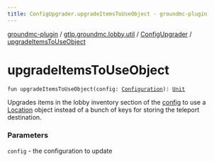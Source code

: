 ```yaml
---
title: ConfigUpgrader.upgradeItemsToUseObject - groundmc-plugin
---
```


[groundmc-plugin](../../index.html) / [gtlp.groundmc.lobby.util](../index.html) / [ConfigUpgrader](index.html) / [upgradeItemsToUseObject](.)

# upgradeItemsToUseObject

`fun upgradeItemsToUseObject(config: `[`Configuration`](https://hub.spigotmc.org/javadocs/spigot/org/bukkit/configuration/Configuration.html)`): `[`Unit`](https://kotlinlang.org/api/latest/jvm/stdlib/kotlin/-unit/index.html)

Upgrades items in the lobby inventory section of the [config](upgrade-items-to-use-object.html#gtlp.groundmc.lobby.util.ConfigUpgrader$upgradeItemsToUseObject(org.bukkit.configuration.Configuration)/config) to use a
[Location](https://hub.spigotmc.org/javadocs/spigot/org/bukkit/Location.html) object instead of a bunch of keys for storing the teleport
destination.

### Parameters

`config` - the configuration to update